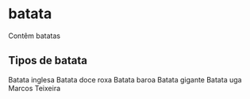 # batata
Contêm batatas



## Tipos de batata
Batata inglesa
Batata doce roxa
Batata baroa
Batata gigante
Batata uga
Marcos Teixeira